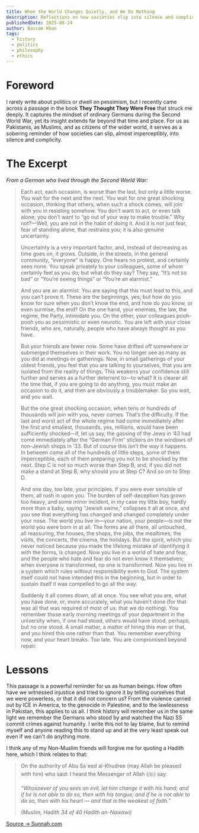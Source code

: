 ```yaml
---
title: When the World Changes Quietly, and We Do Nothing
description: Reflections on how societies slip into silence and complicity, inspired by They Thought They Were Free.
publishedDate: 2025-08-24
author: Bassam Khan
tags:
  - history
  - politics
  - philosophy
  - ethics
---
```


# Foreword
I rarely write about politics or dwell on pessimism, but I recently came across a passage in the book **They Thought They Were Free** that struck me deeply. It captures the mindset of ordinary Germans during the Second World War, yet its insight extends far beyond that time and place. For us as Pakistanis, as Muslims, and as citizens of the wider world, it serves as a sobering reminder of how societies can slip, almost imperceptibly, into silence and complicity.

# The Excerpt
*From a German who lived through the Second World War:*  

> Each act, each occasion, is worse than the last, but only a little worse. You wait for the next and the next. You wait for one great shocking occasion, thinking that others, when such a shock comes, will join with you in resisting somehow. You don’t want to act, or even talk alone; you don’t want to “go out of your way to make trouble.” Why not?—Well, you are not in the habit of doing it. And it is not just fear, fear of standing alone, that restrains you; it is also genuine uncertainty.
>
> Uncertainty is a very important factor, and, instead of decreasing as time goes on, it grows. Outside, in the streets, in the general community, “everyone” is happy. One hears no protest, and certainly sees none. You speak privately to your colleagues, some of whom certainly feel as you do; but what do they say? They say, “It’s not so bad” or “You’re seeing things” or “You’re an alarmist.” 
>
> And you are an alarmist. You are saying that this must lead to this, and you can’t prove it. These are the beginnings, yes; but how do you know for sure when you don’t know the end, and how do you know, or even surmise, the end? On the one hand, your enemies, the law, the regime, the Party, intimidate you. On the other, your colleagues pooh-pooh you as pessimistic or even neurotic. You are left with your close friends, who are, naturally, people who have always thought as you have.
>
> But your friends are fewer now. Some have drifted off somewhere or submerged themselves in their work. You no longer see as many as you did at meetings or gatherings. Now, in small gatherings of your oldest friends, you feel that you are talking to yourselves, that you are isolated from the reality of things. This weakens your confidence still further and serves as a further deterrent to—to what? It is clearer all the time that, if you are going to do anything, you must make an occasion to do it, and then are obviously a troublemaker. So you wait, and you wait. 
>
> But the one great shocking occasion, when tens or hundreds of thousands will join with you, never comes. That’s the difficulty. If the last and worst act of the whole regime had come immediately after the first and smallest, thousands, yes, millions, would have been sufficiently shocked—if, let us say, the gassing of the Jews in ’43 had come immediately after the “German Firm” stickers on the windows of non-Jewish shops in ’33. But of course this isn’t the way it happens. In between come all of the hundreds of little steps, some of them imperceptible, each of them preparing you not to be shocked by the next. Step C is not so much worse than Step B, and, if you did not make a stand at Step B, why should you at Step C? And so on to Step D.
>
> And one day, too late, your principles, if you were ever sensible of them, all rush in upon you. The burden of self-deception has grown too heavy, and some minor incident, in my case my little boy, hardly more than a baby, saying “Jewish swine,” collapses it all at once, and you see that everything has changed and changed completely under your nose. The world you live in—your nation, your people—is not the world you were born in at all. The forms are all there, all untouched, all reassuring, the houses, the shops, the jobs, the mealtimes, the visits, the concerts, the cinema, the holidays. But the spirit, which you never noticed because you made the lifelong mistake of identifying it with the forms, is changed. Now you live in a world of hate and fear, and the people who hate and fear do not even know it themselves; when everyone is transformed, no one is transformed. Now you live in a system which rules without responsibility even to God. The system itself could not have intended this in the beginning, but in order to sustain itself it was compelled to go all the way.
>
> Suddenly it all comes down, all at once. You see what you are, what you have done, or, more accurately, what you haven’t done (for that was all that was required of most of us: that we do nothing). You remember those early morning meetings of your department in the university when, if one had stood, others would have stood, perhaps, but no one stood. A small matter, a matter of hiring this man or that, and you hired this one rather than that. You remember everything now, and your heart breaks. Too late. You are compromised beyond repair.

# Lessons

This passage is a powerful reminder for us as human beings. How often have we witnessed injustice and tried to ignore it by telling ourselves that we were powerless, or that it did not concern us? From the violence carried out by ICE in America, to the genocide in Palestine, and to the lawlessness in Pakistan, this applies to us all. I think history will remember us in the same light we remember the Germans who stood by and watched the Nazi SS commit crimes against humanity. I write this not to lay blame, but to remind myself and anyone reading this to stand up and at the very least speak out even if we can't do anything more. 

I think any of my Non-Muslim friends will forgive me for quoting a Hadith here, which I think relates to that: 

> On the authority of Abu Sa`eed al-Khudree (may Allah be pleased with him) who said: I heard the Messenger of Allah (ﷺ) say:  
>  
> *“Whosoever of you sees an evil, let him change it with his hand; and if he is not able to do so, then with his tongue; and if he is not able to do so, then with his heart — and that is the weakest of faith.”*  
>  
> *(Muslim, Hadith 34 of 40 Hadith an-Nawawi)*  

[Source → Sunnah.com](https://sunnah.com/nawawi40:34)

